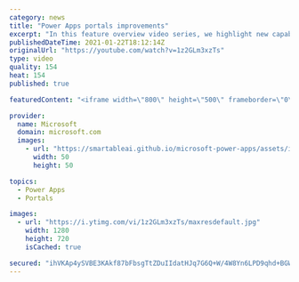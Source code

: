 ```yaml
---
category: news
title: "Power Apps portals improvements"
excerpt: "In this feature overview video series, we highlight new capabilities included in the latest update to Microsoft Power Apps.  Power Apps portals improvements bring new capabilities for makers and developers by providing a new identity management configuration experience with enhanced functionality to"
publishedDateTime: 2021-01-22T18:12:14Z
originalUrl: "https://youtube.com/watch?v=1z2GLm3xzTs"
type: video
quality: 154
heat: 154
published: true

featuredContent: "<iframe width=\"800\" height=\"500\" frameborder=\"0\" src=\"https://www.youtube.com/embed/1z2GLm3xzTs\" allow=\"accelerometer; autoplay; encrypted-media; gyroscope; picture-in-picture\" allowfullscreen></iframe>"

provider:
  name: Microsoft
  domain: microsoft.com
  images:
    - url: "https://smartableai.github.io/microsoft-power-apps/assets/images/organizations/microsoft.com-50x50.jpg"
      width: 50
      height: 50

topics:
  - Power Apps
  - Portals

images:
  - url: "https://i.ytimg.com/vi/1z2GLm3xzTs/maxresdefault.jpg"
    width: 1280
    height: 720
    isCached: true

secured: "ihVKAp4ySVBE3KAkf87bFbsgTtZDuIIdatHJq7G6Q+W/4W8Yn6LPD9qhd+BGW0yDaqOkvbj/TbJIfhpEIJa2TXS/9k2Q/bdxJIvxmieNQZb6BBwJsGZ9o5iDQ5RjLHlhbE+tcyNYKy/qup8qCsrKRyMaC9LuNV/GB5H7bII7yfT++HVgc9FbvyeP9Y052wqnDUUyOYo7kPfxXytdvnIi6ECwSC1dFHKLDfUfgNZBcB3kmtZCZqUmtqPdRKXr8QXVoiYLQAHAaq54C3AZsK112D/YEiiuNZclyrvgwu07FubSTPLzqo6N3mBAzAvA2cNNHQct+dpGsV3IOa0HtdvRpQ79PRSkgoG7sD0iwOK8wSnI90iKWGHsfwhGxMdllMrvuYrGV8GqG/7uLSgQyrJ2Xl3/sOzZ3514eXsZZztfyqKKgEnc8B70sMoJF43ildkg;n7+8I2oDOzVOufDllE7k9A=="
---
```


